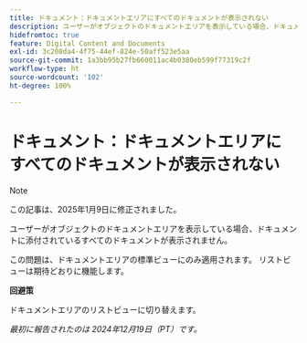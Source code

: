 ```yaml
---
title: ドキュメント：ドキュメントエリアにすべてのドキュメントが表示されない
description: ユーザーがオブジェクトのドキュメントエリアを表示している場合、ドキュメントに添付されているすべてのドキュメントが表示されません。 回避策はあります。
hidefromtoc: true
feature: Digital Content and Documents
exl-id: 3c208da4-4f75-44ef-824e-50aff523e5aa
source-git-commit: 1a3bb95b27fb660011ac4b0380eb599f77319c2f
workflow-type: ht
source-wordcount: '102'
ht-degree: 100%

---
```


# ドキュメント：ドキュメントエリアにすべてのドキュメントが表示されない

>[!NOTE]
>
>この記事は、2025年1月9日に修正されました。

ユーザーがオブジェクトのドキュメントエリアを表示している場合、ドキュメントに添付されているすべてのドキュメントが表示されません。

この問題は、ドキュメントエリアの標準ビューにのみ適用されます。 リストビューは期待どおりに機能します。

**回避策**

ドキュメントエリアのリストビューに切り替えます。

_最初に報告されたのは 2024年12月19日（PT）です。_
